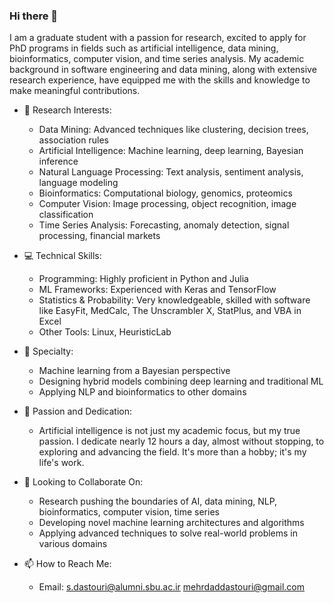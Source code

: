 ### Hi there 👋

I am a graduate student with a passion for research, excited to apply for PhD programs in fields such as artificial intelligence, data mining, bioinformatics, computer vision, and time series analysis. My academic background in software engineering and data mining, along with extensive research experience, have equipped me with the skills and knowledge to make meaningful contributions.

- 🔭 Research Interests: 
    - Data Mining: Advanced techniques like clustering, decision trees, association rules
    - Artificial Intelligence: Machine learning, deep learning, Bayesian inference  
    - Natural Language Processing: Text analysis, sentiment analysis, language modeling
    - Bioinformatics: Computational biology, genomics, proteomics
    - Computer Vision: Image processing, object recognition, image classification
    - Time Series Analysis: Forecasting, anomaly detection, signal processing, financial markets

- 💻 Technical Skills:
    - Programming: Highly proficient in Python and Julia
    - ML Frameworks: Experienced with Keras and TensorFlow
    - Statistics & Probability: Very knowledgeable, skilled with software like EasyFit, MedCalc, The Unscrambler X, StatPlus, and VBA in Excel
    - Other Tools: Linux, HeuristicLab

- 📝 Specialty: 
    - Machine learning from a Bayesian perspective
    - Designing hybrid models combining deep learning and traditional ML
    - Applying NLP and bioinformatics to other domains

- 🌱 Passion and Dedication:
    - Artificial intelligence is not just my academic focus, but my true passion. I dedicate nearly 12 hours a day, almost without stopping, to exploring and advancing the field. It's more than a hobby; it's my life's work.

- 👯 Looking to Collaborate On:
    - Research pushing the boundaries of AI, data mining, NLP, bioinformatics, computer vision, time series
    - Developing novel machine learning architectures and algorithms
    - Applying advanced techniques to solve real-world problems in various domains

- 📫 How to Reach Me:
    - Email: s.dastouri@alumni.sbu.ac.ir
              mehrdaddastouri@gmail.com
